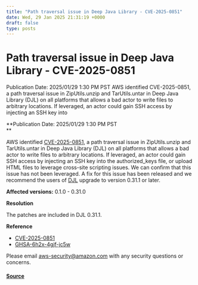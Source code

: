 ```yaml
---
title: "Path traversal issue in Deep Java Library - CVE-2025-0851"
date: Wed, 29 Jan 2025 21:31:19 +0000
draft: false
type: posts
---
```

# Path traversal issue in Deep Java Library - CVE-2025-0851





Publication Date:&nbsp;2025/01/29 1:30 PM PST AWS identified CVE-2025-0851, a path traversal issue in ZipUtils.unzip and TarUtils.untar in Deep Java Library (DJL) on all platforms that allows a bad actor to write files to arbitrary locations. If leveraged, an actor could gain SSH access by injecting an SSH key into

**Publication Date: 2025/01/29 1:30 PM PST  
**

AWS identified [CVE-2025-0851](https://www.cve.org/CVERecord?id=CVE-2025-0851), a path traversal issue in ZipUtils.unzip and TarUtils.untar in Deep Java Library (DJL) on all platforms that allows a bad actor to write files to arbitrary locations. If leveraged, an actor could gain SSH access by injecting an SSH key into the authorized\_keys file, or upload HTML files to leverage cross-site scripting issues. We can confirm that this issue has not been leveraged. A fix for this issue has been released and we recommend the users of [DJL](https://github.com/deepjavalibrary/djl) upgrade to version 0.31.1 or later.

**Affected versions:** 0.1.0 - 0.31.0

**Resolution**

The patches are included in DJL 0.31.1.

**Reference**

-   [CVE-2025-0851](https://www.cve.org/CVERecord?id=CVE-2025-0851)
-   [GHSA-6h2x-4gjf-jc5w](https://github.com/deepjavalibrary/djl/security/advisories/GHSA-jcrp-x7w3-ffmg)

Please email [aws-security@amazon.com](mailto:aws-security@amazon.com) with any security questions or concerns.

#### [Source](https://aws.amazon.com/security/security-bulletins/AWS-2025-003/)

